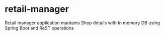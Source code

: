 # retail-manager
Retail manager application mantains Shop details with In memory DB using Spring Boot and ReST operations
